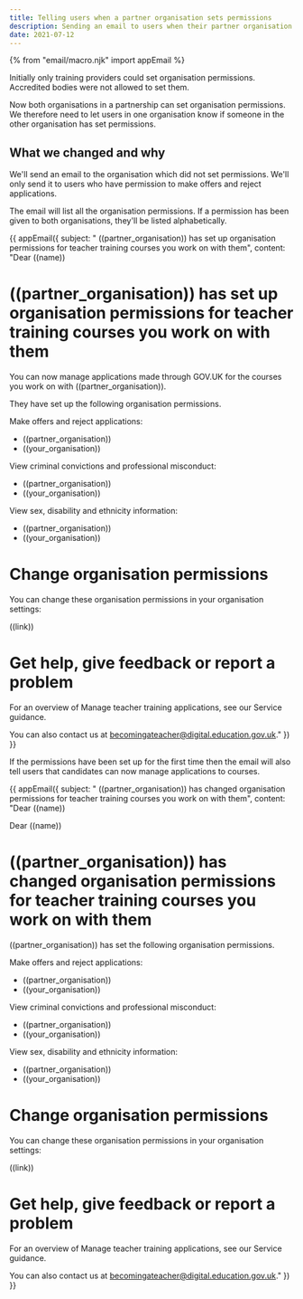 ```yaml
---
title: Telling users when a partner organisation sets permissions 
description: Sending an email to users when their partner organisation sets up permissions for the first time or changes them
date: 2021-07-12
---
```

{% from "email/macro.njk" import appEmail %}

Initially only training providers could set organisation permissions. Accredited bodies were not allowed to set them.

Now both organisations in a partnership can set organisation permissions. We therefore need to let users in one organisation know if someone in the other organisation has set permissions.

## What we changed and why

We'll send an email to the organisation which did not set permissions. We'll only send it to users who have permission to make offers and reject applications. 

The email will list all the organisation permissions. If a permission has been given to both organisations, they'll be listed alphabetically.

{{ appEmail({
  subject: "	((partner_organisation)) has set up organisation permissions for teacher training courses you work on with them",
  content: "Dear ((name))

# ((partner_organisation)) has set up organisation permissions for teacher training courses you work on with them

You can now manage applications made through <span>GOV.UK</span> for the courses you work on with ((partner_organisation)). 

They have set up the following organisation permissions.

Make offers and reject applications: 

* ((partner_organisation))
* ((your_organisation)) 

View criminal convictions and professional misconduct: 

* ((partner_organisation))
* ((your_organisation)) 

View sex, disability and ethnicity information: 

* ((partner_organisation))
* ((your_organisation)) 

# Change organisation permissions

You can change these organisation permissions in your organisation settings:

((link))

# Get help, give feedback or report a problem

For an overview of Manage teacher training applications, see our Service guidance.

You can also contact us at [becomingateacher@digital.education.gov.uk](becomingateacher@digital.education.gov.uk)."
}) }}

If the permissions have been set up for the first time then the email will also tell users that candidates can now manage applications to courses.

{{ appEmail({
  subject: "	((partner_organisation)) has changed organisation permissions for teacher training courses you work on with them",
  content: "Dear ((name))

Dear ((name))

# ((partner_organisation)) has changed organisation permissions for teacher training courses you work on with them

((partner_organisation)) has set the following organisation permissions.

Make offers and reject applications: 

* ((partner_organisation))
* ((your_organisation)) 

View criminal convictions and professional misconduct: 

* ((partner_organisation))
* ((your_organisation)) 

View sex, disability and ethnicity information: 

* ((partner_organisation))
* ((your_organisation)) 

# Change organisation permissions

You can change these organisation permissions in your organisation settings:

((link))

# Get help, give feedback or report a problem

For an overview of Manage teacher training applications, see our Service guidance.

You can also contact us at [becomingateacher@digital.education.gov.uk](becomingateacher@digital.education.gov.uk)."
}) }}
